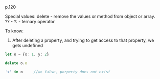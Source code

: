 p.120

Special values:
delete - remove the values or method from object or array.
?? - 
?:  - ternary operator 

To know:
1. After deleting a property, and trying to get access to that property, we gets undefined
```ts
let o = {x: 1, y: 2} 

delete o.x

'x' in o     //=> false, porperty does not exist 
```